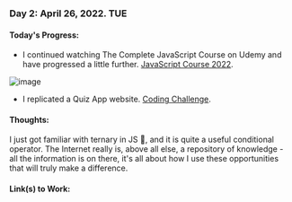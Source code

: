 ### Day 2: April 26, 2022. TUE

#### Today's Progress:

* I continued watching The Complete JavaScript Course on Udemy and have progressed a little further. [JavaScript Course 2022](./https://www.udemy.com/course/the-complete-javascript-course/learn/lecture/22628657#overview).

![image](https://user-images.githubusercontent.com/102761223/165399559-f1753ace-1b5d-4364-a782-74cda78e3596.png)

* I replicated a Quiz App website. [Coding Challenge](./https://www.youtube.com/watch?v=dtKciwk_si4).

#### Thoughts:

I just got familiar with ternary in JS 🥲, and it is quite a useful conditional operator. The Internet really is, above all else, a repository of knowledge - all the information is on there, it's all about how I use these opportunities that will truly make a difference.

#### Link(s) to Work:


